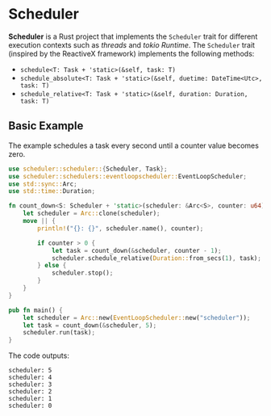 # Scheduler

**Scheduler** is a Rust project that implements the `Scheduler` trait for different execution contexts such as *threads* and *tokio Runtime*.
The `Scheduler` trait (inspired by the ReactiveX framework) implements the following methods:
* `schedule<T: Task + 'static>(&self, task: T)`
* `schedule_absolute<T: Task + 'static>(&self, duetime: DateTime<Utc>, task: T)`
* `schedule_relative<T: Task + 'static>(&self, duration: Duration, task: T)`

## Basic Example

The example schedules a task every second until a counter value becomes zero. 

```rust
use scheduler::scheduler::{Scheduler, Task};
use scheduler::schedulers::eventloopscheduler::EventLoopScheduler;
use std::sync::Arc;
use std::time::Duration;

fn count_down<S: Scheduler + 'static>(scheduler: &Arc<S>, counter: u64) -> impl Task + 'static {
    let scheduler = Arc::clone(scheduler);
    move || {
        println!("{}: {}", scheduler.name(), counter);

        if counter > 0 {
            let task = count_down(&scheduler, counter - 1);
            scheduler.schedule_relative(Duration::from_secs(1), task);
        } else {
            scheduler.stop();
        }
    }
}

pub fn main() {
    let scheduler = Arc::new(EventLoopScheduler::new("scheduler"));
    let task = count_down(&scheduler, 5);
    scheduler.run(task);
}
```

The code outputs:

```
scheduler: 5
scheduler: 4
scheduler: 3
scheduler: 2
scheduler: 1
scheduler: 0
```
